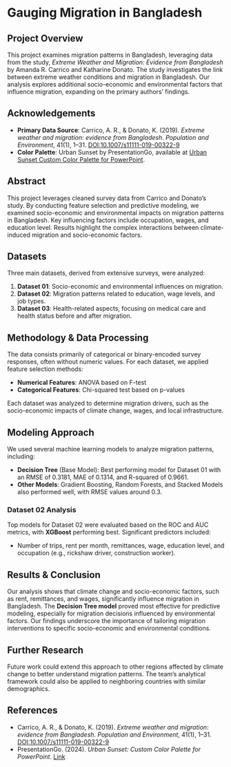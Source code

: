 # Gauging Migration in Bangladesh

## Project Overview

This project examines migration patterns in Bangladesh, leveraging data from the study, *Extreme Weather and Migration: Evidence from Bangladesh* by Amanda R. Carrico and Katharine Donato. The study investigates the link between extreme weather conditions and migration in Bangladesh. Our analysis explores additional socio-economic and environmental factors that influence migration, expanding on the primary authors’ findings.

## Acknowledgements

- **Primary Data Source**: Carrico, A. R., & Donato, K. (2019). *Extreme weather and migration: evidence from Bangladesh*. *Population and Environment*, 41(1), 1–31. [DOI:10.1007/s11111-019-00322-9](https://doi.org/10.1007/s11111-019-00322-9)
- **Color Palette**: Urban Sunset by PresentationGo, available at [Urban Sunset Custom Color Palette for PowerPoint](https://www.presentationgo.com/presentation/urban-sunset-custom-color-palette-for-powerpoint/).

## Abstract

This project leverages cleaned survey data from Carrico and Donato’s study. By conducting feature selection and predictive modeling, we examined socio-economic and environmental impacts on migration patterns in Bangladesh. Key influencing factors include occupation, wages, and education level. Results highlight the complex interactions between climate-induced migration and socio-economic factors.

## Datasets

Three main datasets, derived from extensive surveys, were analyzed:

1. **Dataset 01**: Socio-economic and environmental influences on migration.
2. **Dataset 02**: Migration patterns related to education, wage levels, and job types.
3. **Dataset 03**: Health-related aspects, focusing on medical care and health status before and after migration.

## Methodology & Data Processing

The data consists primarily of categorical or binary-encoded survey responses, often without numeric values. For each dataset, we applied feature selection methods:
- **Numerical Features**: ANOVA based on F-test
- **Categorical Features**: Chi-squared test based on p-values

Each dataset was analyzed to determine migration drivers, such as the socio-economic impacts of climate change, wages, and local infrastructure.

## Modeling Approach

We used several machine learning models to analyze migration patterns, including:
- **Decision Tree** (Base Model): Best performing model for Dataset 01 with an RMSE of 0.3181, MAE of 0.1314, and R-squared of 0.9661.
- **Other Models**: Gradient Boosting, Random Forests, and Stacked Models also performed well, with RMSE values around 0.3.

### Dataset 02 Analysis
Top models for Dataset 02 were evaluated based on the ROC and AUC metrics, with **XGBoost** performing best. Significant predictors included:
- Number of trips, rent per month, remittances, wage, education level, and occupation (e.g., rickshaw driver, construction worker).

## Results & Conclusion

Our analysis shows that climate change and socio-economic factors, such as rent, remittances, and wages, significantly influence migration in Bangladesh. The **Decision Tree model** proved most effective for predictive modeling, especially for migration decisions influenced by environmental factors. Our findings underscore the importance of tailoring migration interventions to specific socio-economic and environmental conditions.

## Further Research

Future work could extend this approach to other regions affected by climate change to better understand migration patterns. The team’s analytical framework could also be applied to neighboring countries with similar demographics.

## References

- Carrico, A. R., & Donato, K. (2019). *Extreme weather and migration: evidence from Bangladesh*. *Population and Environment*, 41(1), 1–31. [DOI:10.1007/s11111-019-00322-9](https://doi.org/10.1007/s11111-019-00322-9)
- PresentationGo. (2024). *Urban Sunset: Custom Color Palette for PowerPoint*. [Link](https://www.presentationgo.com/presentation/urban-sunset-custom-color-palette-for-powerpoint/)

